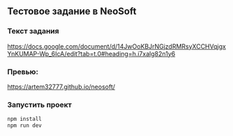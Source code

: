 ## Тестовое задание в NeoSoft

### Текст задания
https://docs.google.com/document/d/14JwOoKBJrNGjzdRMRsyXCCHVqjgxYnKUMAP-Wp_6IcA/edit?tab=t.0#heading=h.i7xalg82n1y6

### Превью:
https://artem32777.github.io/neosoft/

### Запустить проект

```sh
npm install
npm run dev
```

